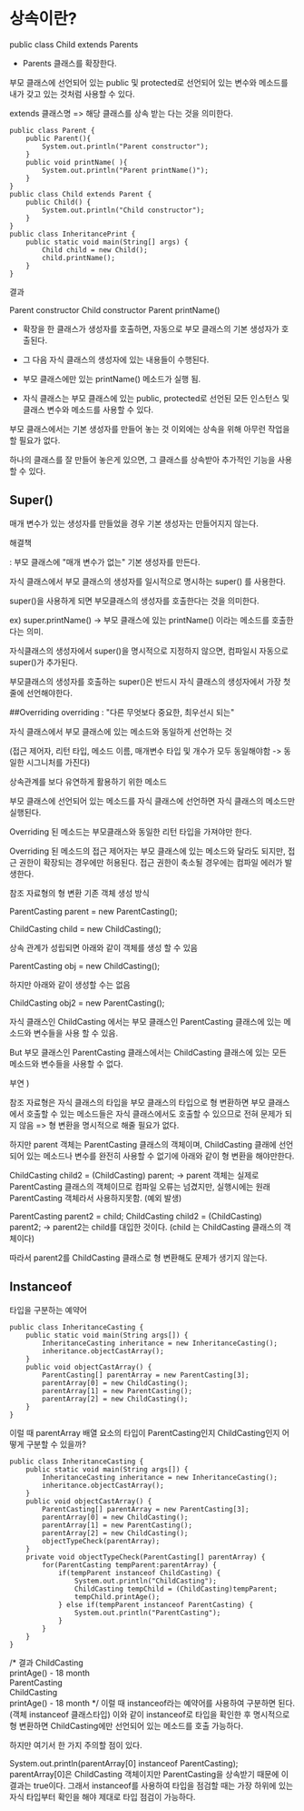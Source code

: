 # 상속이란?
public class Child extends Parents
- Parents 클래스를 확장한다.

부모 클래스에 선언되어 있는 public 및 protected로 선언되어 있는 변수와 메소드를 내가 갖고 있는 것처럼 사용할 수 있다.

extends 클래스명 => 해당 클래스를 상속 받는 다는 것을 의미한다.
```
public class Parent {
    public Parent(){
        System.out.println("Parent constructor");
    }
    public void printName( ){
        System.out.println("Parent printName()");
    }
}
public class Child extends Parent {
    public Child() {
        System.out.println("Child constructor");
    }
}
public class InheritancePrint {
    public static void main(String[] args) {
        Child child = new Child();
        child.printName();
    }
}
```
결과 

Parent constructor
Child constructor
Parent printName()


-  확장을 한 클래스가 생성자를 호출하면, 자동으로 부모 클래스의 기본 생성자가 호출된다.

-  그 다음 자식 클래스의 생성자에 있는 내용들이 수행된다.

-  부모 클래스에만 있는 printName() 메소드가 실행 됨.

-  자식 클래스는 부모 클래스에 있는 public, protected로 선언된 모든 인스턴스 및 클래스 변수와 메소드를 사용할 수 있다.



부모 클래스에서는 기본 생성자를 만들어 놓는 것 이외에는 상속을 위해 아무런 작업을 할 필요가 없다.

하나의 클래스를 잘 만들어 놓은게 있으면, 그 클래스를 상속받아 추가적인 기능을 사용할 수 있다.



## Super()
매개 변수가 있는 생성자를 만들었을 경우 기본 생성자는 만들어지지 않는다.



해결책

: 부모 클래스에 "매개 변수가 없는" 기본 생성자를 만든다.

 자식 클래스에서 부모 클래스의 생성자를 일시적으로 명시하는 super() 를 사용한다.



super()을 사용하게 되면 부모클래스의 생성자를 호출한다는 것을 의미한다.

ex) super.printName() -> 부모 클래스에 있는 printName() 이라는 메소드를 호출한다는 의미.



자식클래스의 생성자에서  super()을 명시적으로 지정하지 않으면, 컴파일시 자동으로 super()가 추가된다.



부모클래스의 생성자를 호출하는 super()은 반드시 자식 클래스의 생성자에서 가장 첫줄에 선언해야한다.





##Overriding
overriding : "다른 무엇보다 중요한, 최우선시 되는" 



자식 클래스에서 부모 클래스에 있는 메소드와 동일하게 선언하는 것

(접근 제어자, 리턴 타입, 메소드 이름, 매개변수 타입 및 개수가 모두 동일해야함 -> 동일한 시그니처를 가진다)



상속관계를 보다 유연하게 활용하기 위한 메소드



부모 클래스에 선언되어 있는 메소드를 자식 클래스에 선언하면 자식 클래스의  메소드만 실행된다.



Overriding 된 메소드는 부모클래스와 동일한 리턴 타입을 가져야만 한다.﻿

Overriding 된 메소드의 접근 제어자는 부모 클래스에 있는 메소드와 달라도 되지만, 접근 권한이 확장되는 경우에만 허용된다. 
접근 권한이 축소될 경우에는 컴파일 에러가 발생한다.



참조 자료형의 형 변환
기존 객체 생성 방식

ParentCasting parent = new ParentCasting();

ChildCasting child = new ChildCasting();

 

상속 관계가 성립되면 아래와 같이 객체를 생성 할 수 있음

ParentCasting obj = new ChildCasting();

 

하지만 아래와 같이 생성할 수는 없음

ChildCasting obj2 = new ParentCasting();

 

자식 클래스인 ChildCasting 에서는 부모 클래스인 ParentCasting 클래스에 있는 메소드와 변수들을 사용 할 수 있음.

But 부모 클래스인 ParentCasting 클래스에서는 ChildCasting 클래스에 있는 모든 메소드와 변수들을 사용할 수 없다.

 

부연 )

참조 자료형은 자식 클래스의 타입을 부모 클래스의 타입으로 형 변환하면 부모 클래스에서 호출할 수 있는 메소드들은 자식 클래스에서도 호출할 수 있으므로 전혀 문제가 되지 않음 => 형 변환을 명시적으로 해줄 필요가 없다.

하지만  parent 객체는 ParentCasting 클래스의 객체이며, ChildCasting 클래에 선언되어 있는 메소드나 변수를 완전히 사용할 수 없기에 아래와 같이 형 변환을 해야만한다.

 ChildCasting child2 = (ChildCasting) parent;
->  parent 객체는 실제로 ParentCasting 클래스의 객체이므로 컴파일 오류는 넘겼지만, 실행시에는 원래 ParentCasting 객체라서 사용하지못함.  (예외 발생)

 

ParentCasting parent2 = child;
ChildCasting child2 = (ChildCasting) parent2;
 -> parent2는 child를 대입한 것이다. (child 는 ChildCasting 클래스의 객체이다) 

따라서  parent2를 ChildCasting 클래스로 형 변환해도 문제가 생기지 않는다.

 

## Instanceof
타입을 구분하는 예약어
```
public class InheritanceCasting {
    public static void main(String args[]) {
        InheritanceCasting inheritance = new InheritanceCasting();
        inheritance.objectCastArray();
    }
    public void objectCastArray() {
        ParentCasting[] parentArray = new ParentCasting[3];
        parentArray[0] = new ChildCasting();
        parentArray[1] = new ParentCasting();
        parentArray[2] = new ChildCasting();
    }
}
```
이럴 때 parentArray 배열 요소의 타입이 ParentCasting인지 ChildCasting인지 어떻게 구분할 수 있을까?
```
public class InheritanceCasting {
    public static void main(String args[]) {
        InheritanceCasting inheritance = new InheritanceCasting();
        inheritance.objectCastArray();
    }
    public void objectCastArray() {
        ParentCasting[] parentArray = new ParentCasting[3];
        parentArray[0] = new ChildCasting();
        parentArray[1] = new ParentCasting();
        parentArray[2] = new ChildCasting();
        objectTypeCheck(parentArray);
    }
    private void objectTypeCheck(ParentCasting[] parentArray) {
        for(ParentCasting tempParent:parentArray) {
            if(tempParent instanceof ChildCasting) {
                System.out.println("ChildCasting");
                ChildCasting tempChild = (ChildCasting)tempParent;
                tempChild.printAge();
            } else if(tempParent instanceof ParentCasting) {
                System.out.println("ParentCasting");
            }
        }
    }
}
```
/* 결과
ChildCasting  
printAge() - 18 month  
ParentCasting  
ChildCasting  
printAge() - 18 month
*/
이럴 때 instanceof라는 예약어를 사용하여 구분하면 된다. (객체 instanceof 클래스타입)
이와 같이 instanceof로 타입을 확인한 후 명시적으로 형 변환하면 ChildCasting에만 선언되어 있는 메소드를 호출 가능하다.

하지만 여기서 한 가지 주의할 점이 있다.

System.out.println(parentArray[0] instanceof ParentCasting);
parentArray[0]은 ChildCasting 객체이지만 ParentCasting을 상속받기 때문에 이 결과는 true이다.
그래서 instanceof를 사용하여 타입을 점검할 때는 가장 하위에 있는 자식 타입부터 확인을 해야 제대로 타입 점검이 가능하다.
